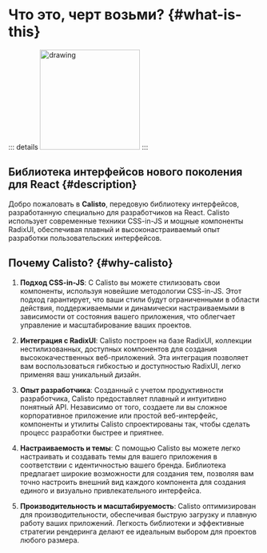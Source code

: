 # Что это, черт возьми? {#what-is-this}

::: details
<img src="/wtf-is-this.png" alt="drawing" width="200"/>
:::

## Библиотека интерфейсов нового поколения для React {#description}

Добро пожаловать в **Calisto**, передовую библиотеку интерфейсов, разработанную специально для разработчиков на React. Calisto использует современные техники CSS-in-JS и мощные компоненты RadixUI, обеспечивая плавный и высоконастраиваемый опыт разработки пользовательских интерфейсов.

## Почему Calisto? {#why-calisto}

1. **Подход CSS-in-JS**: С Calisto вы можете стилизовать свои компоненты, используя новейшие методологии CSS-in-JS. Этот подход гарантирует, что ваши стили будут ограниченными в области действия, поддерживаемыми и динамически настраиваемыми в зависимости от состояния вашего приложения, что облегчает управление и масштабирование ваших проектов.

2. **Интеграция с RadixUI**: Calisto построен на базе RadixUI, коллекции нестилизованных, доступных компонентов для создания высококачественных веб-приложений. Эта интеграция позволяет вам воспользоваться гибкостью и доступностью RadixUI, легко применяя ваш уникальный дизайн.

3. **Опыт разработчика**: Созданный с учетом продуктивности разработчика, Calisto предоставляет плавный и интуитивно понятный API. Независимо от того, создаете ли вы сложное корпоративное приложение или простой веб-интерфейс, компоненты и утилиты Calisto спроектированы так, чтобы сделать процесс разработки быстрее и приятнее.

4. **Настраиваемость и темы**: С помощью Calisto вы можете легко настраивать и создавать темы для вашего приложения в соответствии с идентичностью вашего бренда. Библиотека предлагает широкие возможности для создания тем, позволяя вам точно настроить внешний вид каждого компонента для создания единого и визуально привлекательного интерфейса.

5. **Производительность и масштабируемость**: Calisto оптимизирован для производительности, обеспечивая быструю загрузку и плавную работу ваших приложений. Легкость библиотеки и эффективные стратегии рендеринга делают ее идеальным выбором для проектов любого размера.
